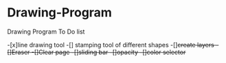 # Drawing-Program
Drawing Program
To Do list

-[x]line drawing tool
-[] stamping tool of different shapes
-[]<del>create layers<del>
-[]Eraser
-[]Clear page
-[]sliding bar
-[]opacity
-[]color selector
